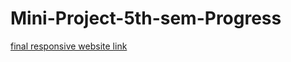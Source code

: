 # Mini-Project-5th-sem-Progress

[final responsive website link](https://saumya-05.github.io/yesStyle-ecom-website-miniproject2021/)

